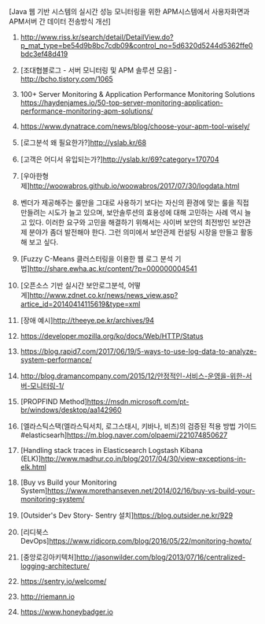 [Java 웹 기반 시스템의 실시간 성능 모니터링을 위한 APM시스템에서 사용자화면과 APM서버 간 데이터 전송방식 개선]

1. http://www.riss.kr/search/detail/DetailView.do?p_mat_type=be54d9b8bc7cdb09&control_no=5d6320d5244d5362ffe0bdc3ef48d419
2. [조대협블로그 - 서버 모니터링 및 APM 솔루션 모음] - http://bcho.tistory.com/1065
3. 100+ Server Monitoring & Application Performance Monitoring Solutions  
   https://haydenjames.io/50-top-server-monitoring-application-performance-monitoring-apm-solutions/
4. https://www.dynatrace.com/news/blog/choose-your-apm-tool-wisely/
5. [로그분석 왜 필요한가?]http://yslab.kr/68
6. [고객은 어디서 유입되는가?]http://yslab.kr/69?category=170704
7. [우아한형제]http://woowabros.github.io/woowabros/2017/07/30/logdata.html
8. 벤더가 제공해주는 룰만을 그대로 사용하기 보다는 자신의 환경에 맞는 룰을 직접 만들려는 시도가 늘고 있으며, 보안솔루션의 효용성에 대해 고민하는 사례 역시 늘고 있다. 이러한 요구와 고민을 해결하기 위해서는 사이버 보안의 최전방인 보안관제 분야가 좀더 발전해야 한다. 그런 의미에서 보안관제 컨설팅 시장을 만들고 활동해 보고 싶다.
9. [Fuzzy C-Means 클러스터링을 이용한 웹 로그 분석 기법]http://share.ewha.ac.kr/content/?p=000000004541
10. [오픈소스 기반 실시간 보안로그분석, 어떻게]http://www.zdnet.co.kr/news/news_view.asp?artice_id=20140414115619&type=xml
11. [장애 예시]http://theeye.pe.kr/archives/94
12. https://developer.mozilla.org/ko/docs/Web/HTTP/Status
13. https://blog.rapid7.com/2017/06/19/5-ways-to-use-log-data-to-analyze-system-performance/
14. http://blog.dramancompany.com/2015/12/안정적인-서비스-운영을-위한-서버-모니터링-1/
15. [PROPFIND Method]https://msdn.microsoft.com/pt-br/windows/desktop/aa142960
16. [엘라스틱스택(엘라스틱서치, 로그스태시, 키바나, 비츠)의 검증된 적용 방법 가이드 #elasticsearh]https://m.blog.naver.com/olpaemi/221074850627

17. [Handling stack traces in Elasticsearch Logstash Kibana (ELK)]http://www.madhur.co.in/blog/2017/04/30/view-exceptions-in-elk.html

18. [Buy vs Build your Monitoring System]https://www.morethanseven.net/2014/02/16/buy-vs-build-your-monitoring-system/

19. [Outsider's Dev Story- Sentry 설치]https://blog.outsider.ne.kr/929

20. [리디북스 DevOps]https://www.ridicorp.com/blog/2016/05/22/monitoring-howto/

21. [중앙로깅아키텍처]http://jasonwilder.com/blog/2013/07/16/centralized-logging-architecture/

22. https://sentry.io/welcome/
23. http://riemann.io
24. https://www.honeybadger.io
